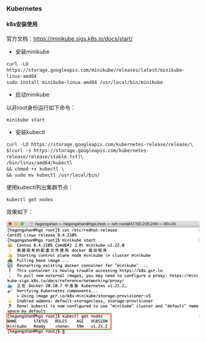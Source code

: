 ### Kubernetes

#### k8s安装使用

官方文档：https://minikube.sigs.k8s.io/docs/start/

* 安装minikube

```shell
curl -LO https://storage.googleapis.com/minikube/releases/latest/minikube-linux-amd64
sudo install minikube-linux-amd64 /usr/local/bin/minikube
```

* 启动minikube

以非root身份运行如下命令：

```shell
minikube start
```

* 安装kubectl

```shell
curl -LO https://storage.googleapis.com/kubernetes-release/release/\
$(curl -s https://storage.googleapis.com/kubernetes-release/release/stable.txt)\
/bin/linux/amd64/kubectl 
&& chmod +x kubectl \
&& sudo mv kubectl /usr/local/bin/
```

使用kubectl列出集群节点：

```shell
kubectl get nodes
```

效果如下：

![nodes](../img/k8s-minikube-kubectl-installation.png)

